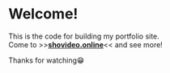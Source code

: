 # Welcome!

This is the code for building my portfolio site.  
Come to >>**[shovideo.online](https://shovideo.online/)**<< and see more!

Thanks for watching😁

